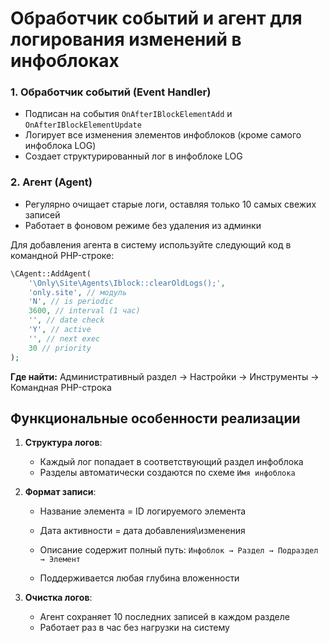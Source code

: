 # Обработчик событий и агент для логирования изменений в инфоблоках


### 1. Обработчик событий (Event Handler)
- Подписан на события `OnAfterIBlockElementAdd` и `OnAfterIBlockElementUpdate`
- Логирует все изменения элементов инфоблоков (кроме самого инфоблока LOG)
- Создает структурированный лог в инфоблоке LOG

### 2. Агент (Agent)
- Регулярно очищает старые логи, оставляя только 10 самых свежих записей
- Работает в фоновом режиме без удаления из админки

Для добавления агента в систему используйте следующий код в командной PHP-строке:

```php
\CAgent::AddAgent(
    '\Only\Site\Agents\Iblock::clearOldLogs();',
    'only.site', // модуль
    'N', // is periodic
    3600, // interval (1 час)
    '', // date check
    'Y', // active
    '', // next exec
    30 // priority
);
```

**Где найти:**
Административный раздел → Настройки → Инструменты → Командная PHP-строка

## Функциональные особенности реализации

1. **Структура логов**:
   - Каждый лог попадает в соответствующий раздел инфоблока
   - Разделы автоматически создаются по схеме `Имя инфоблока`

2. **Формат записи**:
   - Название элемента = ID логируемого элемента
   - Дата активности = дата добавления\изменения
   - Описание содержит полный путь: `Инфоблок → Раздел → Подраздел → Элемент`

   - Поддерживается любая глубина вложенности

4. **Очистка логов**:
   - Агент сохраняет 10 последних записей в каждом разделе
   - Работает раз в час без нагрузки на систему

